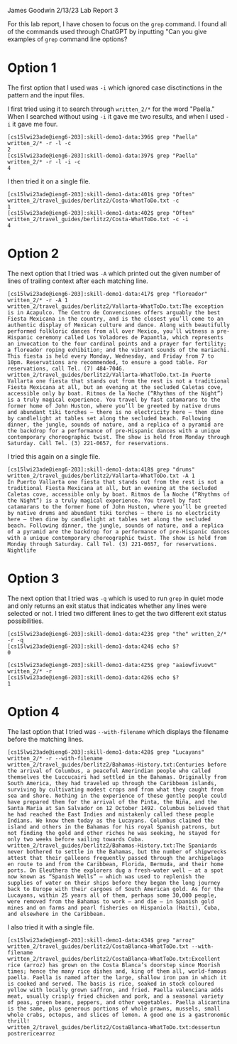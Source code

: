 James Goodwin
2/13/23
Lab Report 3

For this lab report, I have chosen to focus on the `grep` command. I found all of the commands used through ChatGPT by inputting "Can you give examples of `grep` command 
line options?

# Option 1

The first option that I used was `-i` which ignored case disctinctions in the pattern and the input files. 

I first tried using it to search through `written_2/*` for the word "Paella." When I searched without using `-i` it gave me two results, and when I used `-i` it gave
me four. 

```
[cs15lwi23ade@ieng6-203]:skill-demo1-data:396$ grep "Paella" written_2/* -r -l -c
2
[cs15lwi23ade@ieng6-203]:skill-demo1-data:397$ grep "Paella" written_2/* -r -l -i -c
4
```

I then tried it on a single file. 
```
[cs15lwi23ade@ieng6-203]:skill-demo1-data:401$ grep "Often" written_2/travel_guides/berlitz2/Costa-WhatToDo.txt -c
1
[cs15lwi23ade@ieng6-203]:skill-demo1-data:402$ grep "Often" written_2/travel_guides/berlitz2/Costa-WhatToDo.txt -c -i
4
```

# Option 2

The next option that I tried was `-A` which printed out the given number of lines of trailing context after each matching line. 
```
[cs15lwi23ade@ieng6-203]:skill-demo1-data:417$ grep "floreador" written_2/* -r -A 1
written_2/travel_guides/berlitz2/Vallarta-WhatToDo.txt:The exception is in Acapulco. The Centro de Convenciones offers arguably the best Fiesta Mexicana in the country, and is the closest you’ll come to an authentic display of Mexican culture and dance. Along with beautifully performed folkloric dances from all over Mexico, you’ll witness a pre-Hispanic ceremony called Los Voladores de Papantla, which represents an invocation to the four cardinal points and a prayer for fertility; a floreador roping exhibition; and the vibrant sounds of the mariachi. This fiesta is held every Monday, Wednesday, and Friday from 7 to 10pm. Reservations are recommended, to ensure a good table. For reservations, call Tel. (7) 484-7046.
written_2/travel_guides/berlitz2/Vallarta-WhatToDo.txt-In Puerto Vallarta one fiesta that stands out from the rest is not a traditional Fiesta Mexicana at all, but an evening at the secluded Caletas cove, accessible only by boat. Ritmos de la Noche (“Rhythms of the Night”) is a truly magical experience. You travel by fast catamarans to the former home of John Huston, where you’ll be greeted by native drums and abundant tiki torches — there is no electricity here — then dine by candlelight at tables set along the secluded beach. Following dinner, the jungle, sounds of nature, and a replica of a pyramid are the backdrop for a performance of pre-Hispanic dances with a unique contemporary choreographic twist. The show is held from Monday through Saturday. Call Tel. (3) 221-0657, for reservations.
```

I tried this again on a single file. 
```
[cs15lwi23ade@ieng6-203]:skill-demo1-data:418$ grep "drums" written_2/travel_guides/berlitz2/Vallarta-WhatToDo.txt -A 1
In Puerto Vallarta one fiesta that stands out from the rest is not a traditional Fiesta Mexicana at all, but an evening at the secluded Caletas cove, accessible only by boat. Ritmos de la Noche (“Rhythms of the Night”) is a truly magical experience. You travel by fast catamarans to the former home of John Huston, where you’ll be greeted by native drums and abundant tiki torches — there is no electricity here — then dine by candlelight at tables set along the secluded beach. Following dinner, the jungle, sounds of nature, and a replica of a pyramid are the backdrop for a performance of pre-Hispanic dances with a unique contemporary choreographic twist. The show is held from Monday through Saturday. Call Tel. (3) 221-0657, for reservations.
Nightlife
```

# Option 3

The next option that I tried was `-q` which is used to run `grep` in quiet mode and only returns an exit status that indicates whether any lines were selected or not.
I tried two different lines to get the two different exit status possibilities. 
```
[cs15lwi23ade@ieng6-203]:skill-demo1-data:423$ grep "the" written_2/* -r -q
[cs15lwi23ade@ieng6-203]:skill-demo1-data:424$ echo $?
0
```

```
[cs15lwi23ade@ieng6-203]:skill-demo1-data:425$ grep "aaiowfivuowt" written_2/* -r
[cs15lwi23ade@ieng6-203]:skill-demo1-data:426$ echo $?
1
```

# Option 4

The last option that I tried was `--with-filename` which displays the filename before the matching lines. 
```
[cs15lwi23ade@ieng6-203]:skill-demo1-data:428$ grep "Lucayans" written_2/* -r --with-filename
written_2/travel_guides/berlitz2/Bahamas-History.txt:Centuries before the arrival of Columbus, a peaceful Amerindian people who called themselves the Luccucairi had settled in the Bahamas. Originally from South America, they had traveled up through the Caribbean islands, surviving by cultivating modest crops and from what they caught from sea and shore. Nothing in the experience of these gentle people could have prepared them for the arrival of the Pinta, the Niña, and the Santa Maria at San Salvador on 12 October 1492. Columbus believed that he had reached the East Indies and mistakenly called these people Indians. We know them today as the Lucayans. Columbus claimed the island and others in the Bahamas for his royal Spanish patrons, but not finding the gold and other riches he was seeking, he stayed for only two weeks before sailing towards Cuba.
written_2/travel_guides/berlitz2/Bahamas-History.txt:The Spaniards never bothered to settle in the Bahamas, but the number of shipwrecks attest that their galleons frequently passed through the archipelago en route to and from the Caribbean, Florida, Bermuda, and their home ports. On Eleuthera the explorers dug a fresh-water well — at a spot now known as “Spanish Wells” — which was used to replenish the supplies of water on their ships before they began the long journey back to Europe with their cargoes of South American gold. As for the Lucayans, within 25 years all of them, perhaps some 30,000 people, were removed from the Bahamas to work — and die — in Spanish gold mines and on farms and pearl fisheries on Hispaniola (Haiti), Cuba, and elsewhere in the Caribbean.
```
I also tried it with a single file. 
```
[cs15lwi23ade@ieng6-203]:skill-demo1-data:434$ grep "arroz" written_2/travel_guides/berlitz2/CostaBlanca-WhatToDo.txt --with-filename
written_2/travel_guides/berlitz2/CostaBlanca-WhatToDo.txt:Excellent rice (arroz) has grown on the Costa Blanca’s doorstep since Moorish times; hence the many rice dishes and, king of them all, world-famous paella. Paella is named after the large, shallow iron pan in which it is cooked and served. The basis is rice, soaked in stock coloured yellow with locally grown saffron, and fried. Paella valenciana adds meat, usually crisply fried chicken and pork, and a seasonal variety of peas, green beans, peppers, and other vegetables. Paella alicantina is the same, plus generous portions of whole prawns, mussels, small whole crabs, octopus, and slices of lemon. A good one is a gastronomic thrill!
written_2/travel_guides/berlitz2/CostaBlanca-WhatToDo.txt:dessertun postrericearroz
```



